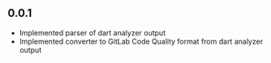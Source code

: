 ## 0.0.1

- Implemented parser of dart analyzer output
- Implemented converter to GitLab Code Quality format from dart analyzer output

